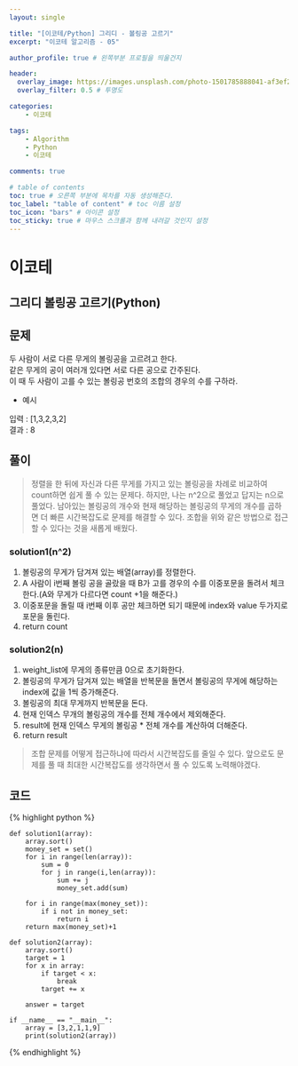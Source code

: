 ```yaml
---
layout: single

title: "[이코테/Python] 그리디 - 볼링공 고르기"
excerpt: "이코테 알고리즘 - 05"

author_profile: true # 왼쪽부분 프로필을 띄울건지

header:
  overlay_image: https://images.unsplash.com/photo-1501785888041-af3ef285b470?ixlib=rb-1.2.1&ixid=eyJhcHBfaWQiOjEyMDd9&auto=format&fit=crop&w=1350&q=80
  overlay_filter: 0.5 # 투명도

categories:
    - 이코테

tags: 
    - Algorithm
    - Python
    - 이코테

comments: true

# table of contents
toc: true # 오른쪽 부분에 목차를 자동 생성해준다.
toc_label: "table of content" # toc 이름 설정
toc_icon: "bars" # 아이콘 설정
toc_sticky: true # 마우스 스크롤과 함께 내려갈 것인지 설정
---
```



# 이코테

## 그리디 볼링공 고르기(Python)

## 문제

두 사람이 서로 다른 무게의 볼링공을 고르려고 한다.<br>
같은 무게의 공이 여러개 있다면 서로 다른 공으로 간주된다.<br>
이 때 두 사람이 고를 수 있는 볼링공 번호의 조합의 경우의 수를 구하라.


- 예시

입력 : [1,3,2,3,2]<br>
결과 : 8
  
## 풀이
> 정렬을 한 뒤에 자신과 다른 무게를 가지고 있는 볼링공을 차례로 비교하여 count하면 쉽게 풀 수 있는 문제다. 하지만,
> 나는 n^2으로 풀었고 답지는 n으로 풀었다. 남아있는 볼링공의 개수와 현재 해당하는 볼링공의 무게의 개수를 곱하면 더 빠른 시간복잡도로 문제를 해결할 수 있다.
> 조합을 위와 같은 방법으로 접근 할 수 있다는 것을 새롭게 배웠다.
 
### solution1(n^2)
1. 볼링공의 무게가 담겨져 있는 배열(array)를 정렬한다.
2. A 사람이 i번째 볼링 공을 골랐을 때 B가 고를 경우의 수를 이중포문을 돌려서 체크한다.(A와 무게가 다르다면 count +1을 해준다.)
3. 이중포문을 돌릴 때 i번째 이후 공만 체크하면 되기 때문에 index와 value 두가지로 포문을 돌린다.
4. return count

### solution2(n)
1. weight_list에 무게의 종류만큼 0으로 초기화한다.
2. 볼링공의 무게가 담겨져 있는 배열을 반복문을 돌면서 볼링공의 무게에 해당하는 index에 값을 1씩 증가해준다.
3. 볼링공의 최대 무게까지 반복문을 돈다.
4. 현재 인덱스 무개의 볼링공의 개수를 전체 개수에서 제외해준다.
5. result에 현재 인덱스 무게의 볼링공 * 전체 개수를 계산하여 더해준다.
6. return result

> 조합 문제를 어떻게 접근하냐에 따라서 시간복잡도를 줄일 수 있다. 
> 앞으로도 문제를 풀 때 최대한 시간복잡도를 생각하면서 풀 수 있도록 노력해야겠다.

## 코드

{% highlight python %}

    def solution1(array):
        array.sort()
        money_set = set()
        for i in range(len(array)):
            sum = 0
            for j in range(i,len(array)):
                sum += j
                money_set.add(sum)
    
        for i in range(max(money_set)):
            if i not in money_set:
                return i
        return max(money_set)+1
    
    def solution2(array):
        array.sort()
        target = 1
        for x in array:
            if target < x:
                break
            target += x
    
        answer = target
    
    if __name__ == "__main__":
        array = [3,2,1,1,9]
        print(solution2(array))

{% endhighlight %}
